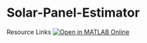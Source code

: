 # Solar-Panel-Estimator
Resource Links
[![Open in MATLAB Online](https://www.mathworks.com/images/responsive/global/open-in-matlab-online.svg)](https://matlab.mathworks.com/open/github/v1?repo=rmaram33/Solar-Panel-Estimator_Rit&file=Solar%20Panel%20Estimator/SolarPanelEstimator.mlx)
